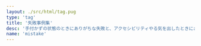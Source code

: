 ```yaml
---
layout: ./src/html/tag.pug
type: 'tag'
title: '失敗事例集'
desc: '手付かずの状態のときにありがちな失敗と、アクセシビリティやる気を出したときにおこりがちな失敗と。セットで読むと趣があります。'
name: 'mistake'
---
```

